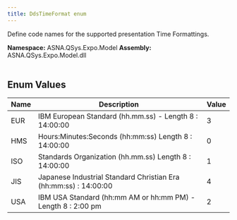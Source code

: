 ```yaml
---
title: DdsTimeFormat enum
---
```


Define code names for the supported presentation Time Formattings.

**Namespace:** ASNA.QSys.Expo.Model
**Assembly:** ASNA.QSys.Expo.Model.dll
<br>
<br>

## Enum Values

| Name | Description | Value
| --- | --- | --- 
| EUR | IBM European Standard (hh.mm.ss) - Length 8 : 14:00:00 | 3 |
| HMS | Hours:Minutes:Seconds  (hh:mm:ss) Length 8 : 14:00:00 | 0 |
| ISO | Standards Organization (hh.mm.ss) Length 8 : 14:00:00 | 1 |
| JIS | Japanese Industrial Standard Christian Era (hh:mm:ss) : 14:00:00 | 4 |
| USA | IBM USA Standard       (hh:mm AM or hh:mm PM) - Length 8 : 2:00 pm | 2 |
